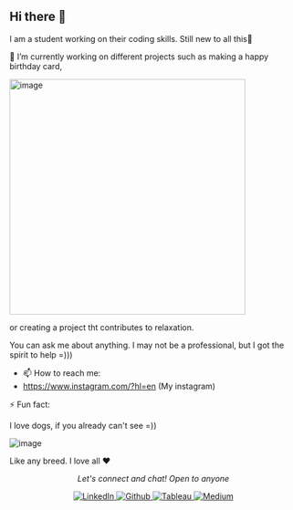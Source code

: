## Hi there 👋

I am a student working on their coding skills. Still new to all this🫡

🔭 I’m currently working on different projects such as making a happy birthday card, 

<img width="413" alt="image" src="https://github.com/user-attachments/assets/31b9e388-23fb-4594-b9ca-d9283c78b512" />

or creating a project tht contributes to relaxation.

You can ask me about anything. I may not be a professional, but I got the spirit to help =)))

- 📫 How to reach me:
- https://www.instagram.com/?hl=en (My instagram)

⚡ Fun fact:

I love dogs, if you already can't see =))

![image](https://github.com/user-attachments/assets/7e2967ed-d742-451b-ade5-0a535c325985)

Like any breed. I love all ❤️

<p align="center">
  <i>Let's connect and chat! Open to anyone</i>
<p align="center">
    <a href="https://www.linkedin.com/in/megadwia/" target="_blank">
    <img src="https://img.shields.io/badge/linkedin-%230077B5.svg?&style=for-the-badge&logo=linkedin&logoColor=white&color=071A2C" alt="LinkedIn"/>
    </a>
    <a href="https://github.com/Megadwiastuti](https://github.com/ramimina" target="_blank">    
    <img src="https://img.shields.io/badge/github-%230077B5.svg?&style=for-the-badge&logo=github&logoColor=white&color=071A2C" alt="Github"/>
    </a>
    <a href="https://public.tableau.com/app/profile/mega.dwi.astuti" target="_blank">  
    <img src="https://img.shields.io/badge/tableau-%230077B5.svg?&style=for-the-badge&logo=tableau&logoColor=white&color=071A2C" alt="Tableau"/>
    </a>
    <a href="https://medium.com/@megadwiastuti1" target="_blank">
    <img src="https://img.shields.io/badge/medium-%231DA1F2.svg?&style=for-the-badge&logo=medium&logoColor=white&color=071A2C" alt="Medium"/>
    </a>
